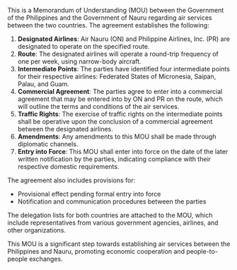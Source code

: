 This is a Memorandum of Understanding (MOU) between the Government of the Philippines and the Government of Nauru regarding air services between the two countries. The agreement establishes the following:

1. **Designated Airlines**: Air Nauru (ON) and Philippine Airlines, Inc. (PR) are designated to operate on the specified route.
2. **Route**: The designated airlines will operate a round-trip frequency of one per week, using narrow-body aircraft.
3. **Intermediate Points**: The parties have identified four intermediate points for their respective airlines: Federated States of Micronesia, Saipan, Palau, and Guam.
4. **Commercial Agreement**: The parties agree to enter into a commercial agreement that may be entered into by ON and PR on the route, which will outline the terms and conditions of the air services.
5. **Traffic Rights**: The exercise of traffic rights on the intermediate points shall be operative upon the conclusion of a commercial agreement between the designated airlines.
6. **Amendments**: Any amendments to this MOU shall be made through diplomatic channels.
7. **Entry into Force**: This MOU shall enter into force on the date of the later written notification by the parties, indicating compliance with their respective domestic requirements.

The agreement also includes provisions for:

* Provisional effect pending formal entry into force
* Notification and communication procedures between the parties

The delegation lists for both countries are attached to the MOU, which include representatives from various government agencies, airlines, and other organizations.

This MOU is a significant step towards establishing air services between the Philippines and Nauru, promoting economic cooperation and people-to-people exchanges.